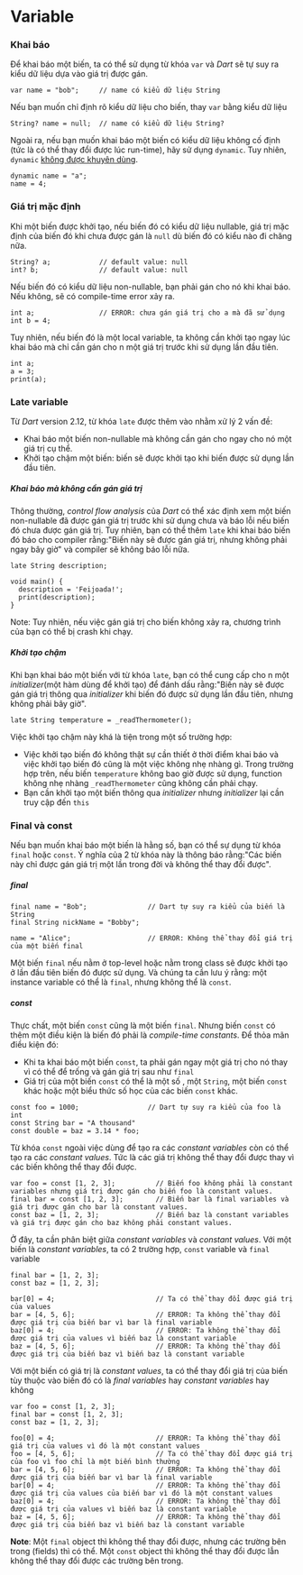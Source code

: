 # Variable

### Khai báo

Để khai báo một biến, ta có thể sử dụng từ khóa `var` và *Dart* sẽ tự suy ra kiểu dữ liệu dựa vào giá trị được gán.
```
var name = "bob";     // name có kiểu dữ liệu String
```

Nếu bạn muốn chỉ định rõ kiểu dữ liệu cho biến, thay `var` bằng kiểu dữ liệu
```
String? name = null;  // name có kiểu dữ liệu String?
```

Ngoài ra, nếu bạn muốn khai báo một biến có kiểu dữ liệu không cố định (tức là có thể thay đổi được lúc run-time), hãy sử dụng `dynamic`. Tuy nhiên, `dynamic` [không được khuyên dùng](https://dart.dev/guides/language/effective-dart/design#avoid-using-dynamic-unless-you-want-to-disable-static-checking).
```
dynamic name = "a";
name = 4;
```

### Giá trị mặc định

Khi một biến được khởi tạo, nếu biến đó có kiểu dữ liệu nullable, giá trị mặc định của biến đó khi chưa được gán là `null` dù biến đó có kiểu nào đi chăng nữa.
```
String? a;            // default value: null
int? b;               // default value: null
```

Nếu biến đó có kiểu dữ liệu non-nullable, bạn phải gán cho nó khi khai báo. Nếu không, sẽ có compile-time error xảy ra.
```
int a;                // ERROR: chưa gán giá trị cho a mà đã sử dụng
int b = 4;
```

Tuy nhiên, nếu biến đó là một local variable, ta không cần khởi tạo ngay lúc khai báo mà chỉ cần gán cho n một giá trị trước khi sử dụng lần đầu tiên.
```
int a;
a = 3;
print(a);
```

### Late variable

Từ *Dart* version 2.12, từ khóa `late` được thêm vào nhằm xử lý 2 vấn đề:
* Khai báo một biến non-nullable mà không cần gán cho ngay cho nó một giá trị cụ thể.
* Khởi tạo chậm một biến: biến sẽ được khởi tạo khi biến được sử dụng lần đầu tiên.

##### Khai báo mà không cần gán giá trị

Thông thường, *control flow analysis* của *Dart* có thể xác định xem một biến non-nullable đã được gán giá trị trước khi sử dụng chưa và báo lỗi nếu biến đó chưa được gán giá trị. Tuy nhiên, bạn có thể thêm `late` khi khai báo biến đó báo cho compiler rằng:"Biến này sẽ được gán giá trị, nhưng không phải ngay bây giờ" và compiler sẽ không báo lỗi nữa.
```
late String description;

void main() {
  description = 'Feijoada!';
  print(description);
}
```
Note: Tuy nhiên, nếu việc gán giá trị cho biến không xảy ra, chương trình của bạn có thể bị crash khi chạy.

##### Khởi tạo chậm

Khi bạn khai báo một biến với từ khóa `late`, bạn có thể cung cấp cho n một *initializer*(một hàm dùng để khởi tạo) để đánh dấu rằng:"Biến này sẽ được gán giá trị thông qua *initializer* khi biến đó được sử dụng lần đầu tiên, nhưng không phải bây giờ".
```
late String temperature = _readThermometer();
```

Việc khởi tạo chậm này khá là tiện trong một số trường hợp:
- Việc khởi tạo biến đó không thật sự cần thiết ở thời điểm khai báo và việc khởi tạo biến đó cũng là một việc không nhẹ nhàng gì. Trong trường hợp trên, nếu biến `temperature` không bao giờ được sử dụng, function không nhẹ nhàng `_readThermometer` cũng không cần phải chạy.
- Bạn cần khởi tạo một biến thông qua *initializer* nhưng *initializer* lại cần truy cập đến `this`

### Final và const

Nếu bạn muốn khai báo một biến là hằng số, bạn có thể sự dụng từ khóa `final` hoặc `const`. Ý nghĩa của 2 từ khóa này là thông báo rằng:"Các biến này chỉ được gán giá trị một lần trong đời và không thể thay đổi được".

##### final

```
final name = "Bob";               // Dart tự suy ra kiểu của biến là String
final String nickName = "Bobby";

name = "Alice";                   // ERROR: Không thể thay đổi giá trị của một biến final
```

Một biến `final` nếu nằm ở top-level hoặc nằm trong class sẽ được khởi tạo ở lần đầu tiên biến đó được sử dụng. Và chúng ta cần lưu ý rằng: một instance variable có thể là `final`, nhưng không thể là `const`.

##### const

Thực chất, một biến `const` cũng là một biến `final`. Nhưng biến `const` có thêm một điều kiện là biến đó phải là *compile-time constants*. Để thỏa mãn điều kiện đó:
* Khi ta khai báo một biến `const`, ta phải gán ngay một giá trị cho nó thay vì có thể để trống và gán giá trị sau như `final`
* Giá trị của một biến `const` có thể là một số , một `String`, một biến `const` khác hoặc một biểu thức số học của các biến `const` khác.
```
const foo = 1000;                 // Dart tự suy ra kiểu của foo là int
const String bar = "A thousand"
const double = baz = 3.14 * foo;
```

Từ khóa `const` ngoài việc dùng để tạo ra các *constant variables* còn có thể tạo ra các *constant values*. Tức là các giá trị không thể thay đổi được thay vì các biến không thể thay đổi được.
```
var foo = const [1, 2, 3];          // Biến foo không phải là constant variables nhưng giá trị được gán cho biến foo là constant values.
final bar = const [1, 2, 3];        // Biến bar là final variables và giá trị được gán cho bar là constant values.
const baz = [1, 2, 3];              // Biến baz là constant variables và giá trị được gán cho baz không phải constant values.
```

Ở đây, ta cần phân biệt giữa *constant variables* và *constant values*. Với một biến là *constant variables*, ta có 2 trường hợp, `const` variable và `final` variable
```
final bar = [1, 2, 3];
const baz = [1, 2, 3];

bar[0] = 4;                         // Ta có thể thay đổi được giá trị của values
bar = [4, 5, 6];                    // ERROR: Ta không thể thay đổi được giá trị của biến bar vì bar là final variable
baz[0] = 4;                         // ERROR: Ta không thể thay đổi được giá trị của values vì biến baz là constant variable
baz = [4, 5, 6];                    // ERROR: Ta không thể thay đổi được giá trị của biến baz vì biến baz là constant variable
```

Với một biến có giá trị là *constant values*, ta có thể thay đổi giá trị của biến tùy thuộc vào biến đó có là *final variables* hay *constant variables* hay không
```
var foo = const [1, 2, 3];
final bar = const [1, 2, 3];
const baz = [1, 2, 3];  

foo[0] = 4;                         // ERROR: Ta không thể thay đổi giá trị của values vì đó là một constant values
foo = [4, 5, 6];                    // Ta có thể thay đổi được giá trị của foo vì foo chỉ là một biến bình thường
bar = [4, 5, 6];                    // ERROR: Ta không thể thay đổi được giá trị của biến bar vì bar là final variable
bar[0] = 4;                         // ERROR: Ta không thể thay đổi được giá trị của values của biến bar vì đó là một constant values
baz[0] = 4;                         // ERROR: Ta không thể thay đổi được giá trị của values vì biến baz là constant variable
baz = [4, 5, 6];                    // ERROR: Ta không thể thay đổi được giá trị của biến baz vì biến baz là constant variable           
```

**Note**: Một `final` object thì không thể thay đổi được, nhưng các trường bên trong (fields) thì có thể. Một `const` object thì không thể thay đổi được lẫn không thể thay đổi được các trường bên trong.
